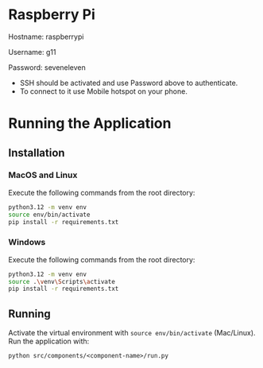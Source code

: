 # Raspberry Pi
Hostname: raspberrypi

Username: g11

Password: seveneleven

- SSH should be activated and use Password above to authenticate.
- To connect to it use Mobile hotspot on your phone.

# Running the Application
## Installation
### MacOS and Linux
Execute the following commands from the root directory:
```bash
python3.12 -m venv env
source env/bin/activate
pip install -r requirements.txt
```
### Windows
Execute the following commands from the root directory:
```bash
python3.12 -m venv env
source .\venv\Scripts\activate
pip install -r requirements.txt
```

## Running
Activate the virtual environment with `source env/bin/activate` (Mac/Linux).
Run the application with:
```
python src/components/<component-name>/run.py
```